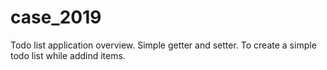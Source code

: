 # case_2019

Todo list application overview. Simple getter and setter. To create a simple todo list while addind items. 
